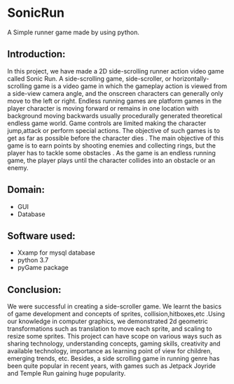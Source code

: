 # SonicRun 
A Simple runner game made by using python.

## Introduction:
In this project, we have made a 2D side-scrolling runner action video game called Sonic Run. A side-scrolling game, side-scroller, or horizontally-scrolling game is a video game in which the gameplay action is viewed from a side-view camera angle, and the onscreen characters can generally only move to the left or right. Endless running games are platform games in the player character is moving forward or remains in one location with background moving backwards usually procedurally generated theoretical endless game world. Game controls are limited making the character jump,attack or perform special actions. The objective of such games is to get as far as possible before the character dies .
The main objective of this game is to earn points by shooting enemies and collecting rings, but the player has to tackle some obstacles . As the game is an endless running game, the player plays until the character collides into an obstacle or an enemy.

## Domain: 
- GUI 
- Database


## Software used: 
- Xxamp for mysql database
- python 3.7
- pyGame package

## Conclusion:
We were successful in creating  a side-scroller game. We learnt the basics of game development and concepts of sprites, collision,hitboxes,etc .Using our knowledge in computer graphics, we demonstrated 2d geometric transformations  such as translation to move each sprite, and scaling to resize some sprites. 
This project can have scope on various ways such as sharing technology, understanding concepts, gaming skills, creativity and available technology, importance as learning point of view for children, emerging trends, etc. Besides, a side scrolling game in running genre has been quite popular in recent years, with games such as Jetpack Joyride and Temple Run gaining huge popularity. 


